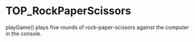 # TOP_RockPaperScissors

playGame() plays five rounds of rock-paper-scissors against the computer in the console.